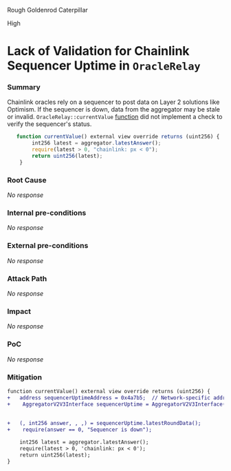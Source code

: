Rough Goldenrod Caterpillar

High

# Lack of Validation for Chainlink Sequencer Uptime in `OracleRelay`

### Summary

Chainlink oracles rely on a sequencer to post data on Layer 2 solutions like Optimism. If the sequencer is down, data from the aggregator may be stale or invalid.  `OracleRelay::currentValue` [function](https://github.com/sherlock-audit/2024-11-oku/blob/main/oku-custom-order-types/contracts/oracle/External/OracleRelay.sol#L18C3-L22C6) did not implement a check to verify the sequencer's status.

```js
   function currentValue() external view override returns (uint256) {
        int256 latest = aggregator.latestAnswer();
        require(latest > 0, "chainlink: px < 0");
        return uint256(latest);
    }
```

### Root Cause

_No response_

### Internal pre-conditions

_No response_

### External pre-conditions

_No response_

### Attack Path

_No response_

### Impact

_No response_

### PoC

_No response_

### Mitigation

```diff
function currentValue() external view override returns (uint256) {
+   address sequencerUptimeAddress = 0x4a7b5;  // Network-specific address
+    AggregatorV2V3Interface sequencerUptime = AggregatorV2V3Interface(sequencerUptimeAddress);
    
   
+   (, int256 answer, , ,) = sequencerUptime.latestRoundData();
+    require(answer == 0, "Sequencer is down");

    int256 latest = aggregator.latestAnswer();
    require(latest > 0, 'chainlink: px < 0');
    return uint256(latest);
}
```